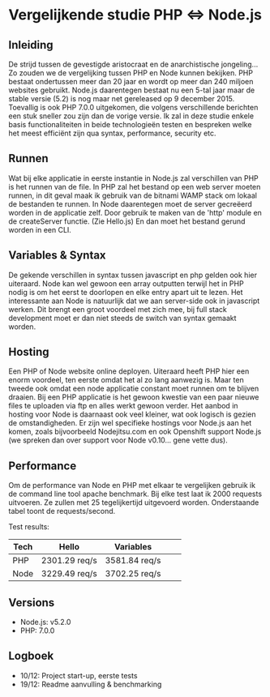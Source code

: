 # Vergelijkende studie PHP <=> Node.js

## Inleiding

De strijd tussen de gevestigde aristocraat en de anarchistische jongeling... Zo zouden we de vergelijking tussen PHP en Node kunnen bekijken. PHP bestaat ondertussen meer dan 20 jaar en wordt op meer dan 240 miljoen websites gebruikt. Node.js daarentegen bestaat nu een 5-tal jaar maar de stable versie (5.2) is nog maar net gereleased op 9 december 2015. Toevallig is ook PHP 7.0.0 uitgekomen, die volgens verschillende berichten een stuk sneller zou zijn dan de vorige versie. Ik zal in deze studie enkele basis functionaliteiten in beide technologieën testen en bespreken welke het meest efficiënt zijn qua syntax, performance, security etc.

## Runnen

Wat bij elke applicatie in eerste instantie in Node.js zal verschillen van PHP is het runnen van de file. In PHP zal het bestand op een web server moeten runnen, in dit geval maak ik gebruik van de bitnami WAMP stack om lokaal de bestanden te runnen. In Node daarentegen moet de server gecreëerd worden in de applicatie zelf. Door gebruik te maken van de 'http' module en de createServer functie. (Zie Hello.js) En dan moet het bestand gerund worden in een CLI.

## Variables & Syntax

De gekende verschillen in syntax tussen javascript en php gelden ook hier uiteraard. Node kan wel gewoon een array outputten terwijl het in PHP nodig is om het eerst te doorlopen en elke entry apart uit te lezen. Het interessante aan Node is natuurlijk dat we aan server-side ook in javascript werken. Dit brengt een groot voordeel met zich mee, bij full stack development moet er dan niet steeds de switch van syntax gemaakt worden.

## Hosting

Een PHP of Node website online deployen. Uiteraard heeft PHP hier een enorm voordeel, ten eerste omdat het al zo lang aanwezig is. Maar ten tweede ook omdat een node applicatie constant moet runnen om te blijven draaien. Bij een PHP applicatie is het gewoon kwestie van een paar nieuwe files te uploaden via ftp en alles werkt gewoon verder. Het aanbod in hosting voor Node is daarnaast ook veel kleiner, wat ook logisch is gezien de omstandigheden. Er zijn wel specifieke hostings voor Node.js aan het komen, zoals bijvoorbeeld Nodejitsu.com en ook Openshift support Node.js (we spreken dan over support voor Node v0.10... gene vette dus).

## Performance

Om de performance van Node en PHP met elkaar te vergelijken gebruik ik de command line tool apache benchmark. Bij elke test laat ik 2000 requests uitvoeren. Ze zullen met 25 tegelijkertijd uitgevoerd worden. Onderstaande tabel toont de requests/second.

Test results:

|Tech  |Hello		 |Variables   	|   |   |
|------|-------------|--------------|---|---|
|PHP   |2301.29 req/s|3581.84 req/s |   |   |
|Node  |3229.49 req/s|3702.25 req/s |   |   |



## Versions
- Node.js: v5.2.0
- PHP: 7.0.0

## Logboek

- 10/12: Project start-up, eerste tests
- 19/12: Readme aanvulling & benchmarking
